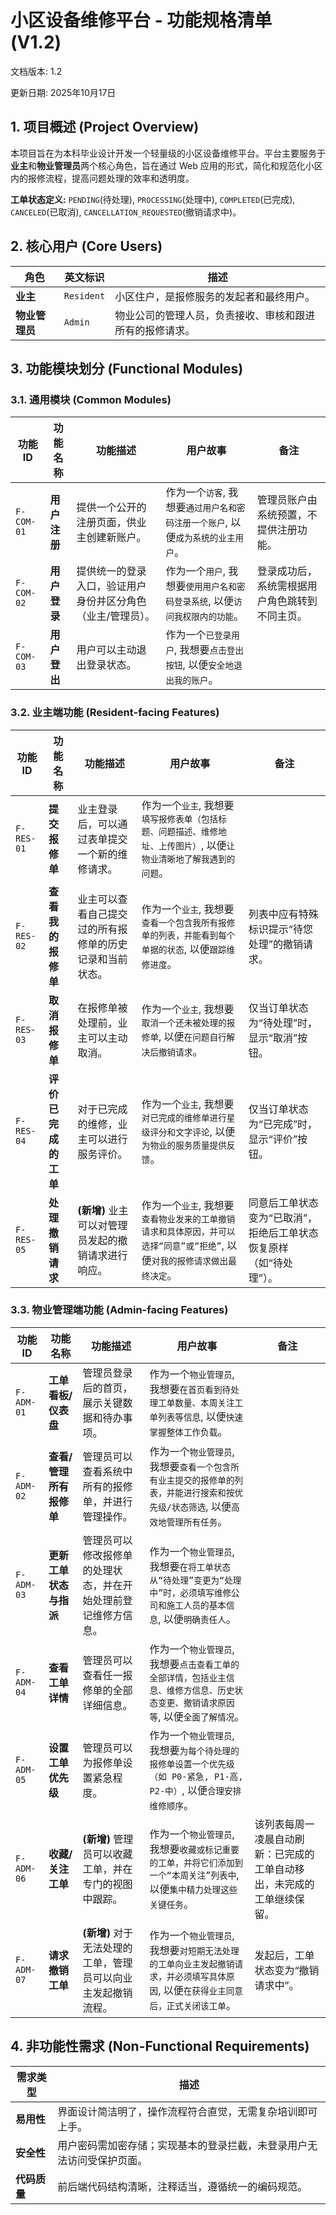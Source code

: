 # 小区设备维修平台 - 功能规格清单 (V1.2)

文档版本: 1.2

更新日期: 2025年10月17日

## 1. 项目概述 (Project Overview)

本项目旨在为本科毕业设计开发一个轻量级的小区设备维修平台。平台主要服务于**业主**和**物业管理员**两个核心角色，旨在通过 Web 应用的形式，简化和规范化小区内的报修流程，提高问题处理的效率和透明度。

**工单状态定义:** `PENDING`(待处理), `PROCESSING`(处理中), `COMPLETED`(已完成), `CANCELED`(已取消), `CANCELLATION_REQUESTED`(撤销请求中)。

## 2. 核心用户 (Core Users)

| **角色**       | **英文标识** | **描述**                                                 |
| -------------- | ------------ | -------------------------------------------------------- |
| **业主**       | `Resident`   | 小区住户，是报修服务的发起者和最终用户。                 |
| **物业管理员** | `Admin`      | 物业公司的管理人员，负责接收、审核和跟进所有的报修请求。 |

## 3. 功能模块划分 (Functional Modules)

### 3.1. 通用模块 (Common Modules)

| **功能ID** | **功能名称** | **功能描述**                                                | **用户故事**                                                 | **备注**                                       |
| ---------- | ------------ | ----------------------------------------------------------- | ------------------------------------------------------------ | ---------------------------------------------- |
| `F-COM-01` | **用户注册** | 提供一个公开的注册页面，供业主创建新账户。                  | 作为一个`访客`, 我想要`通过用户名和密码注册一个账户`, 以便`成为系统的业主用户`。 | 管理员账户由系统预置，不提供注册功能。         |
| `F-COM-02` | **用户登录** | 提供统一的登录入口，验证用户身份并区分角色（业主/管理员）。 | 作为一个`用户`, 我想要`使用用户名和密码登录系统`, 以便`访问我权限内的功能`。 | 登录成功后，系统需根据用户角色跳转到不同主页。 |
| `F-COM-03` | **用户登出** | 用户可以主动退出登录状态。                                  | 作为一个`已登录用户`, 我想要`点击登出按钮`, 以便`安全地退出我的账户`。 |                                                |

### 3.2. 业主端功能 (Resident-facing Features)

| **功能ID** | **功能名称**         | **功能描述**                                             | **用户故事**                                                 | **备注**                                                     |
| ---------- | -------------------- | -------------------------------------------------------- | ------------------------------------------------------------ | ------------------------------------------------------------ |
| `F-RES-01` | **提交报修单**       | 业主登录后，可以通过表单提交一个新的维修请求。           | 作为一个`业主`, 我想要`填写报修表单（包括标题、问题描述、维修地址、上传图片）`, 以便`让物业清晰地了解我遇到的问题`。 |                                                              |
| `F-RES-02` | **查看我的报修单**   | 业主可以查看自己提交过的所有报修单的历史记录和当前状态。 | 作为一个`业主`, 我想要`查看一个包含我所有报修单的列表，并能看到每个单据的状态`, 以便`跟踪维修进度`。 | 列表中应有特殊标识提示“待您处理”的撤销请求。                 |
| `F-RES-03` | **取消报修单**       | 在报修单被处理前，业主可以主动取消。                     | 作为一个`业主`, 我想要`取消一个还未被处理的报修单`, 以便`在问题自行解决后撤销请求`。 | 仅当订单状态为“待处理”时，显示“取消”按钮。                   |
| `F-RES-04` | **评价已完成的工单** | 对于已完成的维修，业主可以进行服务评价。                 | 作为一个`业主`, 我想要`对已完成的维修单进行星级评分和文字评论`, 以便`为物业的服务质量提供反馈`。 | 仅当订单状态为“已完成”时，显示“评价”按钮。                   |
| `F-RES-05` | **处理撤销请求**     | **(新增)** 业主可以对管理员发起的撤销请求进行响应。      | 作为一个`业主`, 我想要`查看物业发来的工单撤销请求和具体原因，并可以选择“同意”或“拒绝”`, 以便`对我的报修请求做出最终决定`。 | 同意后工单状态变为“已取消”，拒绝后工单状态恢复原样（如“待处理”）。 |

### 3.3. 物业管理端功能 (Admin-facing Features)

| **功能ID** | **功能名称**            | **功能描述**                                                 | **用户故事**                                                 | **备注**                                                     |
| ---------- | ----------------------- | ------------------------------------------------------------ | ------------------------------------------------------------ | ------------------------------------------------------------ |
| `F-ADM-01` | **工单看板/仪表盘**     | 管理员登录后的首页，展示关键数据和待办事项。                 | 作为一个`物业管理员`, 我想要`在首页看到待处理工单数量、本周关注工单列表等信息`, 以便`快速掌握整体工作负载`。 |                                                              |
| `F-ADM-02` | **查看/管理所有报修单** | 管理员可以查看系统中所有的报修单，并进行管理操作。           | 作为一个`物业管理员`, 我想要`查看一个包含所有业主提交的报修单的列表，并能进行搜索和按优先级/状态筛选`, 以便`高效地管理所有任务`。 |                                                              |
| `F-ADM-03` | **更新工单状态与指派**  | 管理员可以修改报修单的处理状态，并在开始处理前登记维修方信息。 | 作为一个`物业管理员`, 我想要`在将工单状态从“待处理”变更为“处理中”时，必须填写维修公司和施工人员的基本信息`, 以便`明确责任人`。 |                                                              |
| `F-ADM-04` | **查看工单详情**        | 管理员可以查看任一报修单的全部详细信息。                     | 作为一个`物业管理员`, 我想要`点击查看工单的全部详情，包括业主信息、维修方信息、历史状态变更、撤销请求原因等`, 以便`全面了解情况`。 |                                                              |
| `F-ADM-05` | **设置工单优先级**      | 管理员可以为报修单设置紧急程度。                             | 作为一个`物业管理员`, 我想要`为每个待处理的报修单设置一个优先级（如 P0-紧急, P1-高, P2-中）`, 以便`合理安排维修顺序`。 |                                                              |
| `F-ADM-06` | **收藏/关注工单**       | **(新增)** 管理员可以收藏工单，并在专门的视图中跟踪。        | 作为一个`物业管理员`, 我想要`收藏或标记重要的工单，并将它们添加到一个“本周关注”列表中`, 以便`集中精力处理这些关键任务`。 | 该列表每周一凌晨自动刷新：已完成的工单自动移出，未完成的工单继续保留。 |
| `F-ADM-07` | **请求撤销工单**        | **(新增)** 对于无法处理的工单，管理员可以向业主发起撤销流程。 | 作为一个`物业管理员`, 我想要`对短期无法处理的工单向业主发起撤销请求，并必须填写具体原因`, 以便`在获得业主同意后，正式关闭该工单`。 | 发起后，工单状态变为“撤销请求中”。                           |

## 4. 非功能性需求 (Non-Functional Requirements)

| **需求类型** | **描述**                                                     |
| ------------ | ------------------------------------------------------------ |
| **易用性**   | 界面设计简洁明了，操作流程符合直觉，无需复杂培训即可上手。   |
| **安全性**   | 用户密码需加密存储；实现基本的登录拦截，未登录用户无法访问受保护页面。 |
| **代码质量** | 前后端代码结构清晰，注释适当，遵循统一的编码规范。           |